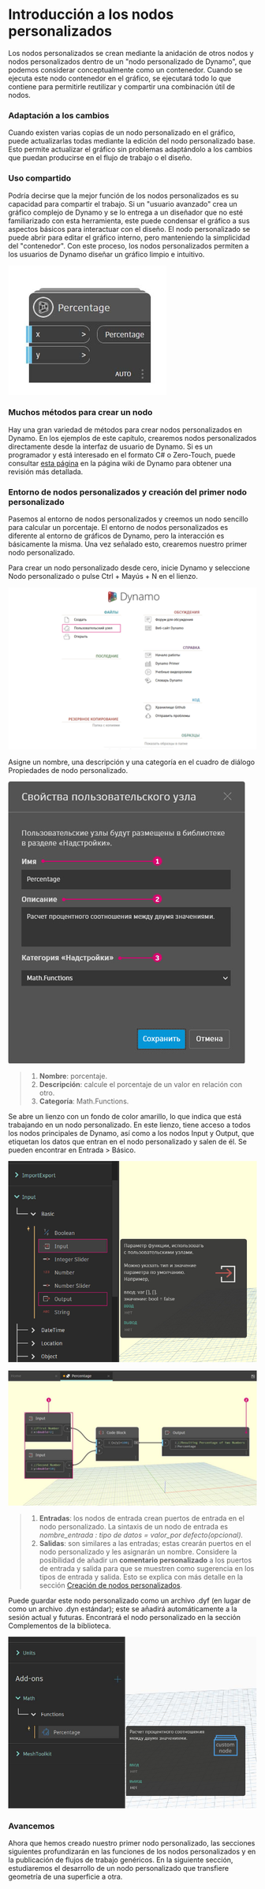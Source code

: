 # Introducción a los nodos personalizados

Los nodos personalizados se crean mediante la anidación de otros nodos y nodos personalizados dentro de un "nodo personalizado de Dynamo", que podemos considerar conceptualmente como un contenedor. Cuando se ejecuta este nodo contenedor en el gráfico, se ejecutará todo lo que contiene para permitirle reutilizar y compartir una combinación útil de nodos.

### Adaptación a los cambios

Cuando existen varias copias de un nodo personalizado en el gráfico, puede actualizarlas todas mediante la edición del nodo personalizado base. Esto permite actualizar el gráfico sin problemas adaptándolo a los cambios que puedan producirse en el flujo de trabajo o el diseño.

### Uso compartido

Podría decirse que la mejor función de los nodos personalizados es su capacidad para compartir el trabajo. Si un "usuario avanzado" crea un gráfico complejo de Dynamo y se lo entrega a un diseñador que no esté familiarizado con esta herramienta, este puede condensar el gráfico a sus aspectos básicos para interactuar con el diseño. El nodo personalizado se puede abrir para editar el gráfico interno, pero manteniendo la simplicidad del "contenedor". Con este proceso, los nodos personalizados permiten a los usuarios de Dynamo diseñar un gráfico limpio e intuitivo.

![](../images/6-1/1/customnodeintro-worksharing01.jpg)

### Muchos métodos para crear un nodo

Hay una gran variedad de métodos para crear nodos personalizados en Dynamo. En los ejemplos de este capítulo, crearemos nodos personalizados directamente desde la interfaz de usuario de Dynamo. Si es un programador y está interesado en el formato C# o Zero-Touch, puede consultar [esta página](https://github.com/DynamoDS/Dynamo/wiki/How-To-Create-Your-Own-Nodes) en la página wiki de Dynamo para obtener una revisión más detallada.

### Entorno de nodos personalizados y creación del primer nodo personalizado

Pasemos al entorno de nodos personalizados y creemos un nodo sencillo para calcular un porcentaje. El entorno de nodos personalizados es diferente al entorno de gráficos de Dynamo, pero la interacción es básicamente la misma. Una vez señalado esto, crearemos nuestro primer nodo personalizado.

Para crear un nodo personalizado desde cero, inicie Dynamo y seleccione Nodo personalizado o pulse Ctrl + Mayús + N en el lienzo.

![](../images/6-1/1/customnodeintro-customnodeenvironment01.jpg)

Asigne un nombre, una descripción y una categoría en el cuadro de diálogo Propiedades de nodo personalizado.

![](../images/6-1/1/customnodeintro-customnodeenvironment02.jpg)

> 1. **Nombre**: porcentaje.
> 2. **Descripción**: calcule el porcentaje de un valor en relación con otro.
> 3. **Categoría**: Math.Functions.

Se abre un lienzo con un fondo de color amarillo, lo que indica que está trabajando en un nodo personalizado. En este lienzo, tiene acceso a todos los nodos principales de Dynamo, así como a los nodos Input y Output, que etiquetan los datos que entran en el nodo personalizado y salen de él. Se pueden encontrar en Entrada > Básico.

![](../images/6-1/1/customnodeintro-customnodeenvironment03.jpg)

![](../images/6-1/1/customnodeintro-customnodeenvironment04.jpg)

> 1. **Entradas**: los nodos de entrada crean puertos de entrada en el nodo personalizado. La sintaxis de un nodo de entrada es _nombre_entrada : tipo de datos = valor_por defecto(opcional)._
> 2. **Salidas**: son similares a las entradas; estas crearán puertos en el nodo personalizado y les asignarán un nombre. Considere la posibilidad de añadir un **comentario personalizado** a los puertos de entrada y salida para que se muestren como sugerencia en los tipos de entrada y salida. Esto se explica con más detalle en la sección [Creación de nodos personalizados](2-creating.md).

Puede guardar este nodo personalizado como un archivo .dyf (en lugar de como un archivo .dyn estándar); este se añadirá automáticamente a la sesión actual y futuras. Encontrará el nodo personalizado en la sección Complementos de la biblioteca.

![](../images/6-1/1/customnodeintro-customnodeenvironment05.jpg)

### Avancemos

Ahora que hemos creado nuestro primer nodo personalizado, las secciones siguientes profundizarán en las funciones de los nodos personalizados y en la publicación de flujos de trabajo genéricos. En la siguiente sección, estudiaremos el desarrollo de un nodo personalizado que transfiere geometría de una superficie a otra.
